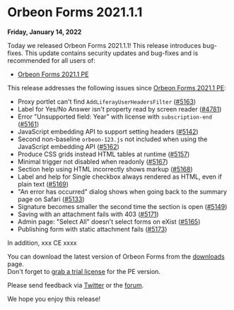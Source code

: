 # Orbeon Forms 2021.1.1

__Friday, January 14, 2022__

Today we released Orbeon Forms 2021.1.1! This release introduces bug-fixes. This update contains security updates and bug-fixes and is recommended for all users of:

- [Orbeon Forms 2021.1 PE](orbeon-forms-2021.1.md)

This release addresses the following issues since [Orbeon Forms 2021.1 PE](orbeon-forms-2021.1.md):

- Proxy portlet can't find `AddLiferayUserHeadersFilter` ([\#5163](https://github.com/orbeon/orbeon-forms/issues/5163))
- Label for Yes/No Answer isn't property read by screen reader ([\#4781](https://github.com/orbeon/orbeon-forms/issues/4781))
- Error "Unsupported field: Year" with license with `subscription-end` ([\#5161](https://github.com/orbeon/orbeon-forms/issues/5161))
- JavaScript embedding API to support setting headers ([\#5142](https://github.com/orbeon/orbeon-forms/issues/5142))
- Second non-baseline `orbeon-123.js` not included when using the JavaScript embedding API ([\#5162](https://github.com/orbeon/orbeon-forms/issues/5162))
- Produce CSS grids instead HTML tables at runtime ([\#5157](https://github.com/orbeon/orbeon-forms/issues/5157))
- Minimal trigger not disabled when readonly ([\#5167](https://github.com/orbeon/orbeon-forms/issues/5167))
- Section help using HTML incorrectly shows markup ([\#5168](https://github.com/orbeon/orbeon-forms/issues/5168))
- Label and help for Single checkbox always rendered as HTML, even if plain text ([\#5169](https://github.com/orbeon/orbeon-forms/issues/5169))
- "An error has occurred" dialog shows when going back to the summary page on Safari ([\#5133](https://github.com/orbeon/orbeon-forms/issues/5133))
- Signature becomes smaller the second time the section is open ([\#5149](https://github.com/orbeon/orbeon-forms/issues/5149))
- Saving with an attachment fails with 403 ([\#5171](https://github.com/orbeon/orbeon-forms/issues/5171))
- Admin page: "Select All" doesn't select forms on eXist ([\#5165](https://github.com/orbeon/orbeon-forms/issues/5165))
- Publishing form with static attachment fails ([\#5173](https://github.com/orbeon/orbeon-forms/issues/5173))

In addition, xxx CE xxxx

You can download the latest version of Orbeon Forms from the [downloads](https://www.orbeon.com/download) page.  
Don't forget to [grab a trial license](https://prod.orbeon.com/prod/fr/orbeon/register/new) for the PE version.

Please send feedback via [Twitter](https://twitter.com/orbeon) or the [forum](https://www.orbeon.com/community).

We hope you enjoy this release!
